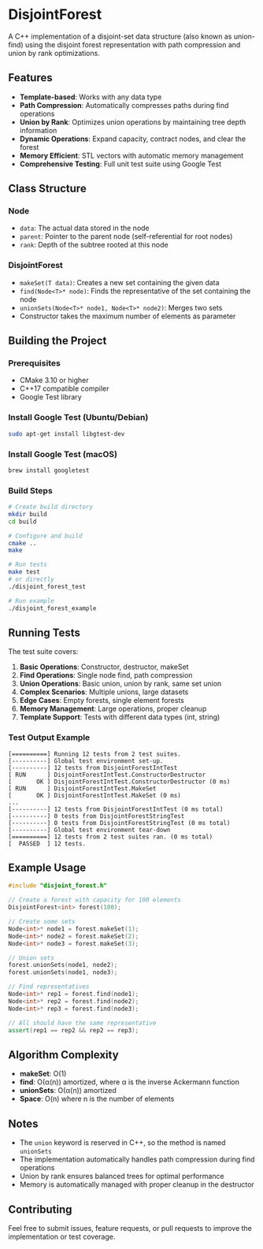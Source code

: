 # DisjointForest

A C++ implementation of a disjoint-set data structure (also known as union-find) using the disjoint forest representation with path compression and union by rank optimizations.

## Features

- **Template-based**: Works with any data type
- **Path Compression**: Automatically compresses paths during find operations
- **Union by Rank**: Optimizes union operations by maintaining tree depth information
- **Dynamic Operations**: Expand capacity, contract nodes, and clear the forest
- **Memory Efficient**: STL vectors with automatic memory management
- **Comprehensive Testing**: Full unit test suite using Google Test

## Class Structure

### Node<T>
- `data`: The actual data stored in the node
- `parent`: Pointer to the parent node (self-referential for root nodes)
- `rank`: Depth of the subtree rooted at this node

### DisjointForest<T>
- `makeSet(T data)`: Creates a new set containing the given data
- `find(Node<T>* node)`: Finds the representative of the set containing the node
- `unionSets(Node<T>* node1, Node<T>* node2)`: Merges two sets
- Constructor takes the maximum number of elements as parameter

## Building the Project

### Prerequisites
- CMake 3.10 or higher
- C++17 compatible compiler
- Google Test library

### Install Google Test (Ubuntu/Debian)
```bash
sudo apt-get install libgtest-dev
```

### Install Google Test (macOS)
```bash
brew install googletest
```

### Build Steps
```bash
# Create build directory
mkdir build
cd build

# Configure and build
cmake ..
make

# Run tests
make test
# or directly
./disjoint_forest_test

# Run example
./disjoint_forest_example
```

## Running Tests

The test suite covers:

1. **Basic Operations**: Constructor, destructor, makeSet
2. **Find Operations**: Single node find, path compression
3. **Union Operations**: Basic union, union by rank, same set union
4. **Complex Scenarios**: Multiple unions, large datasets
5. **Edge Cases**: Empty forests, single element forests
6. **Memory Management**: Large operations, proper cleanup
7. **Template Support**: Tests with different data types (int, string)

### Test Output Example
```
[==========] Running 12 tests from 2 test suites.
[----------] Global test environment set-up.
[----------] 12 tests from DisjointForestIntTest
[ RUN      ] DisjointForestIntTest.ConstructorDestructor
[       OK ] DisjointForestIntTest.ConstructorDestructor (0 ms)
[ RUN      ] DisjointForestIntTest.MakeSet
[       OK ] DisjointForestIntTest.MakeSet (0 ms)
...
[----------] 12 tests from DisjointForestIntTest (0 ms total)
[----------] 0 tests from DisjointForestStringTest
[----------] 0 tests from DisjointForestStringTest (0 ms total)
[----------] Global test environment tear-down
[==========] 12 tests from 2 test suites ran. (0 ms total)
[  PASSED  ] 12 tests.
```

## Example Usage

```cpp
#include "disjoint_forest.h"

// Create a forest with capacity for 100 elements
DisjointForest<int> forest(100);

// Create some sets
Node<int>* node1 = forest.makeSet(1);
Node<int>* node2 = forest.makeSet(2);
Node<int>* node3 = forest.makeSet(3);

// Union sets
forest.unionSets(node1, node2);
forest.unionSets(node1, node3);

// Find representatives
Node<int>* rep1 = forest.find(node1);
Node<int>* rep2 = forest.find(node2);
Node<int>* rep3 = forest.find(node3);

// All should have the same representative
assert(rep1 == rep2 && rep2 == rep3);
```

## Algorithm Complexity

- **makeSet**: O(1)
- **find**: O(α(n)) amortized, where α is the inverse Ackermann function
- **unionSets**: O(α(n)) amortized
- **Space**: O(n) where n is the number of elements

## Notes

- The `union` keyword is reserved in C++, so the method is named `unionSets`
- The implementation automatically handles path compression during find operations
- Union by rank ensures balanced trees for optimal performance
- Memory is automatically managed with proper cleanup in the destructor

## Contributing

Feel free to submit issues, feature requests, or pull requests to improve the implementation or test coverage. 